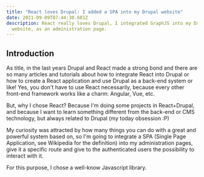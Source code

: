```yaml
---
title: "React loves Drupal: I added a SPA into my Drupal website"
date: 2021-09-09T07:44:30.681Z
description: React really loves Drupal, I integrated GraphJS into my Drupal
  website, as an administration page.
---
```

## Introduction

As title, in the last years Drupal and React made a strong bond and there are so many articles and tutorials about how to integrate React into Drupal or how to create a React application and use Drupal as a back-end system or like! Yes, you don't have to use React necessarily, because every other front-end framework works like a charm: Angular, Vue, etc. 

But, why I chose React? Because I'm doing some projects in React+Drupal, and because I want to learn something different from the back-end or CMS technology, but always related to Drupal (my today obsession :P)

My curiosity was attracted by how many things you can do with a great and powerful system based on, so I'm going to integrate a SPA (Single Page Application, see Wikipedia for the definition) into my administration pages, give it a specific route and give to the authenticated users the possibility to interact with it.

For this purpose, I chose a well-know Javascript library.